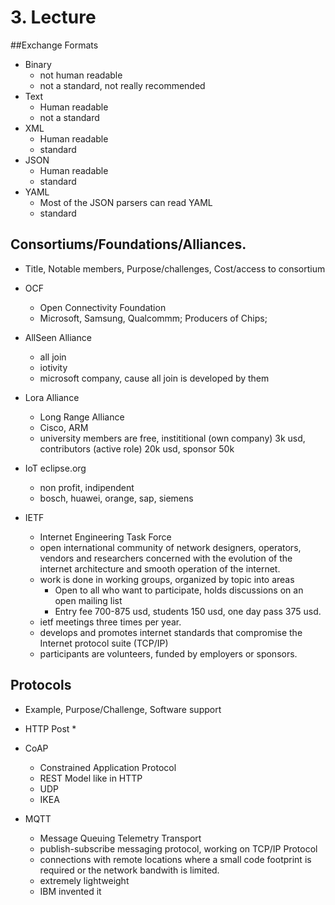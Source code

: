 # 3. Lecture
##Exchange Formats
* Binary
    * not human readable
    * not a standard, not really recommended
* Text
    * Human readable
    * not a standard
* XML
    * Human readable
    * standard
* JSON
    * Human readable
    * standard
* YAML
    * Most of the JSON parsers can read YAML
    * standard

## Consortiums/Foundations/Alliances. 
* Title, Notable members, Purpose/challenges, Cost/access to consortium

* OCF
    * Open Connectivity Foundation
    * Microsoft, Samsung, Qualcommm; Producers of Chips;

* AllSeen Alliance
    * all join
    * iotivity
    * microsoft company, cause all join is developed by them

* Lora Alliance
    * Long Range Alliance
    * Cisco, ARM
    * university members are free, instititional (own company) 3k usd, contributors (active role) 20k usd, sponsor 50k

* IoT eclipse.org
    * non profit, indipendent
    * bosch, huawei, orange, sap, siemens

* IETF
    * Internet Engineering Task Force
	* open international community of network designers, operators, vendors and researchers concerned with the evolution of the internet architecture and smooth operation of the internet.
    * work is done in working groups, organized by topic into areas
        * Open to all who want to participate, holds discussions on an open mailing list
        * Entry fee 700-875 usd, students 150 usd, one day pass 375 usd.
    * ietf meetings three times per year.
    * develops and promotes internet standards that compromise the Internet protocol suite (TCP/IP)
    * participants are volunteers, funded by employers or sponsors.

## Protocols
* Example, Purpose/Challenge, Software support

* HTTP Post
    *
* CoAP
    * Constrained Application Protocol
    * REST Model like in HTTP
    * UDP
    * IKEA
* MQTT
    * Message Queuing Telemetry Transport
    * publish-subscribe messaging protocol, working on TCP/IP Protocol
	* connections with remote locations where a small code footprint is required or the network bandwith is limited.
    * extremely lightweight
    * IBM invented it